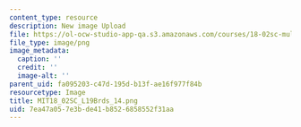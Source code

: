 ```yaml
---
content_type: resource
description: New image Upload
file: https://ol-ocw-studio-app-qa.s3.amazonaws.com/courses/18-02sc-multivariable-calculus-fall-2010/7ea47a057e3bde41b8526858552f31aa_MIT18_02SC_L19Brds_14.png
file_type: image/png
image_metadata:
  caption: ''
  credit: ''
  image-alt: ''
parent_uid: fa095203-c47d-195d-b13f-ae16f977f84b
resourcetype: Image
title: MIT18_02SC_L19Brds_14.png
uid: 7ea47a05-7e3b-de41-b852-6858552f31aa
---
```

